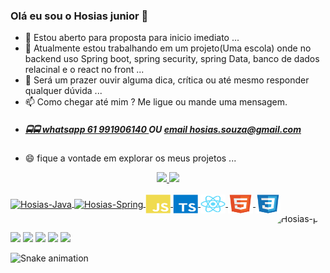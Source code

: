 ### Olá eu sou o Hosias junior 👋

<!--
**blackkamenrider/blackkamenrider** is a ✨ _special_ ✨ repository because its `README.md` (this file) appears on your GitHub profile.

Here are some ideas to get you started:
- 👯 I’m looking to collaborate on ...
 🤔  I’m looking for help with-->

- 🔭 Estou aberto para proposta para inicio imediato ...
- 🌱 Atualmente estou trabalhando em um projeto(Uma escola) onde no backend uso Spring boot, spring security, spring Data, banco de dados relacinal e o react no front ...
- 💬 Será um prazer ouvir alguma dica, crítica ou até mesmo responder qualquer dúvida ...
- 📫 Como chegar até mim ? Me ligue ou mande uma mensagem.
- <h5> <a href="https://wa.me/5561991906140"_blank"> 🚍🚍 whatsapp 61 991906140 </a>  OU <a href="mailto:hosias.souza@gmail.com"> email hosias.souza@gmail.com  </a></h5>
- 😄 fique a vontade em explorar os meus projetos ...         

<div align="center">
  <a href="https://github.com/blackkamenrider">
  <img height="180em" src="https://github-readme-stats.vercel.app/api?username=blackkamenrider&show_icons=true&theme=dracula&include_all_commits=false&count_private=true"/>
  <img height="180em" src="https://github-readme-stats.vercel.app/api/top-langs/?username=blackkamenrider&layout=compact&langs_count=7&theme=dracula"/>
</div>

<!-- Todas as imagens das linguagens que uso -->

<div style="display: inline_block"><br>

  <img align="center" alt="Hosias-Java" height="30" width="40" src="https://cdn.jsdelivr.net/gh/devicons/devicon/icons/java/java-original-wordmark.svg" />  
  <img align="center" alt="Hosias-Spring" height="30" width="40" src="https://cdn.jsdelivr.net/gh/devicons/devicon/icons/spring/spring-plain-wordmark.svg" />
  <img align="center" alt="Hosias-Js" height="30" width="40" src="https://raw.githubusercontent.com/devicons/devicon/master/icons/javascript/javascript-plain.svg">
  <img align="center" alt="Hosias-Ts" height="30" width="40" src="https://raw.githubusercontent.com/devicons/devicon/master/icons/typescript/typescript-plain.svg">
  <img align="center" alt="Hosias-React" height="30" width="40" src="https://raw.githubusercontent.com/devicons/devicon/master/icons/react/react-original.svg">
  <img align="center" alt="Hosias-HTML" height="30" width="40" src="https://raw.githubusercontent.com/devicons/devicon/master/icons/html5/html5-original.svg">
  <img align="center" alt="Hosias-CSS" height="30" width="40" src="https://raw.githubusercontent.com/devicons/devicon/master/icons/css3/css3-original.svg">
  <img align="right" alt="Hosias-pic" height="150" style="border-radius:50px;"  src="https://gifs.eco.br/wp-content/uploads/2022/11/gifs-de-programador-0.gif">          
</div>

##

<div>
 <a href="https://wa.me/5561991906140"_blank"><img src="https://img.shields.io/badge/WhatsApp-25D366?style=for-the-badge&logo=whatsapp&logoColor=white" target="_blank"></a> 
  <a href="https://https://studio.youtube.com/channel/UCmW5qYNQvnzVFrAqCXJS-Gw/videos/upload?filter=%5B%5D&sort=%7B%22columnType%22%3A%22date%22%2C%22sortOrder%22%3A%22DESCENDING%22%7D" target="_blank"><img src="https://img.shields.io/badge/YouTube-FF0000?style=for-the-badge&logo=youtube&logoColor=white" target="_blank"></a>
 <a href="https://discord.com/channels/727228972068241480/727517470449074236"_blank"><img src="https://img.shields.io/badge/Discord-7289DA?style=for-the-badge&logo=discord&logoColor=white" target="_blank"></a> 
  <a href = "mailto:hosias.souza@gmail.com"><img src="https://img.shields.io/badge/-Gmail-%23333?style=for-the-badge&logo=gmail&logoColor=white" target="_blank"></a>
  <a href="https://www.linkedin.com/in/hosias-junior-9497a7189/" target="_blank"><img src="https://img.shields.io/badge/-LinkedIn-%230077B5?style=for-the-badge&logo=linkedin&logoColor=white" target="_blank"></a> 
</div>

 ![Snake animation](https://github.com/blackkamenrider/blackkamenrider/blob/output/github-contribution-grid-snake.svg)
          
          
